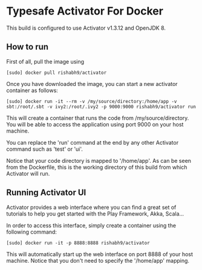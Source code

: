 Typesafe Activator For Docker
================
This build is configured to use Activator v1.3.12 and OpenJDK 8.

How to run
----------
First of all, pull the image using 

    [sudo] docker pull rishabh9/activator

Once you have downloaded the image, you can start a new activator container as follows:

    [sudo] docker run -it --rm -v /my/source/directory:/home/app -v sbt:/root/.sbt -v ivy2:/root/.ivy2 -p 9000:9000 rishabh9/activator run

This will create a container that runs the code from /my/source/directory. You will be able to access the application using port 9000 on your host machine.

You can replace the 'run' command at the end by any other Activator command such as 'test' or 'ui'.

Notice that your code directory is mapped to '/home/app'. As can be seen from the Dockerfile, this is the working directory of this build from which Activator will run.

Running Activator UI
--------------------
Activator provides a web interface where you can find a great set of tutorials to help you get started with the Play Framework, Akka, Scala...

In order to access this interface, simply create a container using the following command:

    [sudo] docker run -it -p 8888:8888 rishabh9/activator
    
This will automatically start up the web interface on port 8888 of your host machine. Notice that you don't need to specify the '/home/app' mapping.

